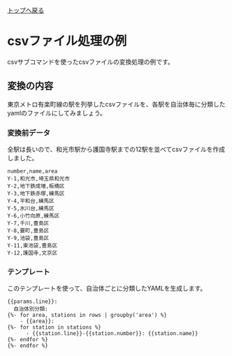 [トップへ戻る](../README.md)
# csvファイル処理の例
csvサブコマンドを使ったcsvファイルの変換処理の例です。

## 変換の内容
東京メトロ有楽町線の駅を列挙したcsvファイルを、各駅を自治体毎に分類したyamlのファイルにしてみましょう。
### 変換前データ
全駅は長いので、和光市駅から護国寺駅までの12駅を並べてcsvファイルを作成しました。

``` 
number,name,area
Y-1,和光市,埼玉県和光市
Y-2,地下鉄成増,板橋区
Y-3,地下鉄赤塚,練馬区
Y-4,平和台,練馬区
Y-5,氷川台,練馬区
Y-6,小竹向原,練馬区
Y-7,千川,豊島区
Y-8,要町,豊島区
Y-9,池袋,豊島区
Y-11,東池袋,豊島区
Y-12,護国寺,文京区
```

### テンプレート
このテンプレートを使って、自治体ごとに分類したYAMLを生成します。

``` jinja2
{{params.line}}:
  自治体別分類:
{%- for area, stations in rows | groupby('area') %}
    - {{area}}: 
{%- for station in stations %}
      - {{station.line}}-{{station.number}}: {{station.name}}
{%- endfor %}
{%- endfor %}
```
